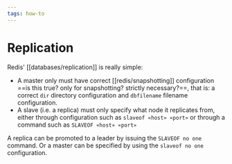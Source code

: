 ```yaml
---
tags: how-to
---
```


# Replication
Redis' [[databases/replication]] is really simple:
* A master only must have correct [[redis/snapshotting]] configuration ==is this true? only for snapshotting? strictly necessary?==, that is: a correct `dir` directory configuration and `dbfilename` filename configuration.
* A slave (i.e. a replica) must only specify what node it replicates from, either through configuration such as `slaveof «host» «port»` or through a command such as `SLAVEOF «host» «port»`

A replica can be promoted to a leader by issuing the `SLAVEOF no one` command. Or a master can be specified by using the `slaveof no one` configuration.
